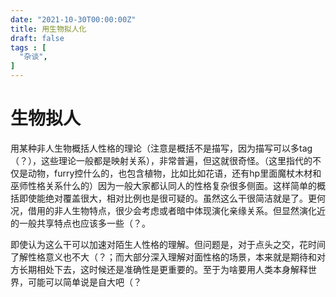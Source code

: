 ```yaml
---
date: "2021-10-30T00:00:00Z"
title: 用生物拟人化
draft: false
tags : [
  "杂谈",
]
---
```


# 生物拟人

用某种非人生物概括人性格的理论（注意是概括不是描写，因为描写可以多tag（？），这些理论一般都是映射关系），非常普遍，但这就很奇怪。（这里指代的不仅是动物，furry控什么的，也包含植物，比如比如花语，还有hp里面魔杖木材和巫师性格关系什么的）因为一般大家都认同人的性格复杂很多侧面。这样简单的概括即使能绝对覆盖很大，相对比例也是很可疑的。虽然这么干很简洁就是了。更何况，借用的非人生物特点，很少会考虑或者暗中体现演化亲缘关系。但显然演化近的一般共享特点也应该多一些（？。

即使认为这么干可以加速对陌生人性格的理解。但问题是，对于点头之交，花时间了解性格意义也不大（？；而大部分深入理解对面性格的场景，本来就是期待和对方长期相处下去，这时候还是准确性是更重要的。至于为啥要用人类本身解释世界，可能可以简单说是自大吧（？
